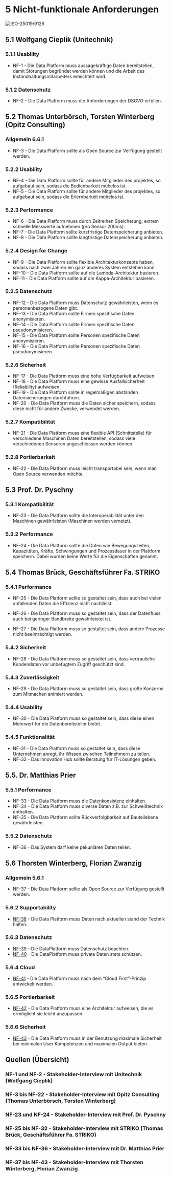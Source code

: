 # 5 Nicht-funktionale Anforderungen

![ISO-25019/9126](https://github.com/pschm/am-lastenheft-ss20/blob/master/lastenheft/img/quality_iso-25010-9126.jpg?raw=true)

## 5.1 Wolfgang Cieplik (Unitechnik)

### 5.1.1 Usability

* NF-1 - Die Data Platform muss aussagekräftige Daten bereitstellen, damit Störungen begründet werden können und die Arbeit des Instandhaltungsmitarbeiters erleichtert wird.

### 5.1.2 Datenschutz

* NF-2 - Die Data Platform muss die Anforderungen der DSGVO erfüllen.

## 5.2 Thomas Unterbörsch, Torsten Winterberg (Opitz Consulting)

### Allgemein 6.6.1
* NF-3 - Die Data Platform sollte als Open Source zur Verfügung gestellt werden.

### 5.2.2 Usability

* NF-4 - Die Data Platform sollte für andere Mitglieder des projektes, so aufgebaut sein, sodass die Bedienbarkeit mühelos ist.
* NF-5 - Die Data Platform sollte für andere Mitglieder des projektes, so aufgebaut sein, sodass die Erlernbarkeit mühelos ist.

### 5.2.3 Performance

* NF-6 - Die Data Platform muss durch Zeitreihen Speicherung, extrem schnelle Messwerte aufnehmen (pro Sensor 200ms).
* NF-7 - Die Data Platform sollte kurzfristige Datenspeicherung anbieten.
* NF-8 - Die Data Platform sollte langfristige Datenspeicherung anbieten.

### 5.2.4 Design for Change
* NF-9 - Die Data Platform sollte flexible Architekturkonzepte haben, sodass nach zwei Jahren ein ganz anderes System entstehen kann.
* NF-10 - Die Data Platform sollte auf die Lambda-Architektur basieren.
* NF-11 - Die Data Platform sollte auf die Kappa-Architektur basieren.

### 5.2.5 Datenschutz
* NF-12 - Die Data Platform muss Datenschutz gewährleisten, wenn es personenbezogene Daten gibt.
* NF-13 - Die Data Platform sollte Firmen spezifische Daten anonymisieren.
* NF-14 - Die Data Platform sollte Firmen spezifische Daten pseudonymisieren.
* NF-15 - Die Data Platform sollte Personen spezifische Daten anonymisieren.
* NF-16 - Die Data Platform sollte Personen spezifische Daten pseudonymisieren.

### 5.2.6 Sicherheit
* NF-17 - Die Data Platform muss eine hohe Verfügbarkeit aufweisen.
* NF-18 - Die Data Platform muss eine gewisse Ausfallsicherheit (Reliability) aufweisen.
* NF-19 - Die Data Platform sollte in regelmäßigen abständen Datensicherungen durchführen.
* NF-20 - Die Data Platform muss die Daten sicher speichern, sodass diese nicht für andere Zwecke, verwendet werden.

### 5.2.7 Kompatibilität 
* NF-21 - Die Data Platform muss eine flexible API (Schnittstelle) für verschiedene Maschinen Daten bereitstellen, sodass viele verschiedenen Sensoren angeschlossen werden können.

### 5.2.8 Portierbarkeit
* NF-22 - Die Data Platform muss leicht transportabel sein, wenn man Open Source verwenden möchte.

## 5.3 Prof. Dr. Pyschny

### 5.3.1 Kompatibilität

* NF-23 - Die Data Platform sollte die Interoperabilität unter den Maschinen gewährleisten (Maschinen werden vernetzt).

### 5.3.2 Performance
* NF-24 - Die Data Platform sollte die Daten wie Bewegungszeiten, Kapazitäten, Kräfte, Schwingungen und Prozessdauer in der Plattform speichern. Dabei wurden keine Werte für die Eigenschaften genannt.

## 5.4 Thomas Brück, Geschäftsführer Fa. STRIKO

### 5.4.1 Performance 
* NF-25 - Die Data Platform sollte so gestaltet sein, dass auch bei vielen anfallenden Daten die Effizienz nicht nachlässt.

* NF-26 - Die Data Platform muss so gestaltet sein, dass der Datenfluss auch bei geringer Bandbreite gewährleistet ist.

* NF-27 - Die Data Platform muss so gestaltet sein, dass andere Prozesse nicht beeinträchtigt werden.

### 5.4.2 Sicherheit
* NF-28 - Die Data Platform muss so gestaltet sein, dass vertrauliche Kundendaten vor  unbefugtem Zugriff geschützt sind.

### 5.4.3 Zuverlässigkeit 
* NF-29 - Die Data Platform muss so gestaltet sein, dass große Konzerne zum Mitmachen animiert werden.

### 5.4.4 Usability
* NF-30 - Die Data Platform muss so gestaltet sein, dass diese einen Mehrwert für die Datenbereitsteller bietet.

### 5.4.5 Funktionalität 
* NF-31 - Die Data Platform muss so gestaltet sein, dass diese Unternehmen anregt, ihr Wissen zwischen Teilnehmern zu teilen.
* NF-32 - Das Innovation Hub sollte Beratung für IT-Lösungen geben.

## 5.5. Dr. Matthias Prier

### 5.5.1 Performance
* NF-33 - Die Data Platform muss die  [Datenkonsistenz](../lastenheft/03.-glossar.md) einhalten.
* NF-34 - Die Data Platform muss diverse Daten z.B. zur Schweißtechnik enthalten.
* NF-35 - Die Data Platform sollte Rückverfolgbarkeit auf Bauteilebene gewährleisten. 

### 5.5.2 Datenschutz
* NF-36 - Das System darf keine pekuniären Daten teilen.

## 5.6 Thorsten Winterberg, Florian Zwanzig

### Allgemein 5.6.1
* [NF-37](https://ilias.th-koeln.de/goto.php?target=file_1589431_download&client_id=ILIAS_FH_Koeln) - Die Data Platform sollte als Open Source zur Verfügung gestellt werden.

### 5.6.2 Supportability
* [NF-38](https://ilias.th-koeln.de/goto.php?target=file_1589431_download&client_id=ILIAS_FH_Koeln) - Die Data Platform muss Daten nach aktuellen stand der Technik halten.

### 5.6.3 Datenschutz
* [NF-39](https://ilias.th-koeln.de/goto.php?target=file_1589431_download&client_id=ILIAS_FH_Koeln) - Die DataPlatform muss Datenschutz beachten.
* [NF-40](https://ilias.th-koeln.de/goto.php?target=file_1589431_download&client_id=ILIAS_FH_Koeln) - Die DataPlatform muss private Daten stets schützen.

### 5.6.4 Cloud
* [NF-41](https://ilias.th-koeln.de/goto.php?target=file_1589431_download&client_id=ILIAS_FH_Koeln) - Die Data Platform muss nach dem “Cloud First”-Prinzip entwickelt werden.

### 5.6.5 Portierbarkeit
* [NF-42](https://ilias.th-koeln.de/goto.php?target=file_1589431_download&client_id=ILIAS_FH_Koeln) - Die Data Platform muss eine Architektur aufweisen, die es ermöglicht sie leicht anzupassen.

### 5.6.6 Sicherheit
* [NF-43](https://ilias.th-koeln.de/goto.php?target=file_1589431_download&client_id=ILIAS_FH_Koeln) - Die Data Platform muss in der Benutzung maximale Sicherheit bei minimalen User Kompetenzen und maximalen Output bieten.

<!--
## 5.7 Umfrage Prof/Ma
NF-0000 Die Data Platform sollte die verarbeiteten Daten als offene “Data-Sets” bereitstellen, damit alle an diesem Ökosystem von vernetzten Daten profitieren.  [QU-0202]

NF-0000 Die Data Platform sollte in eine Projekt-Infrastruktur; Datenschutz-Belange; Nutzungskosten; eingebunden werden.  [QU-0202]

Technische Anforderungen:
NF-0000 Variable Software zur Analyse von großen Datenmengen mit Scala, Python, Java [QU-0202]

NF-0000 Benutzerfreundliche/komfortable Tools zum Austausch von Daten zwischen verschiedenen Plattformen [QU-0202]

NF-0000 HW-Unterstützung durch GPU Server z.B. bei der Analyse großer Datenmengen [QU-0202]

NF-0000 Die Datenbank sollte sowohl gelabelte als auch ungelabelte Trainingsdaten für supervised/unsupervised learning enthalten können [QU-0202]
-->

## Quellen (Übersicht)

### NF-1 und NF-2 - Stakeholder-Interview mit Unitechnik (Wolfgang Cieplik)

### NF-3 bis NF-22 - Stakeholder-Interview mit Opitz Consulting (Thomas Unterbörsch, Torsten Winterberg)

### NF-23 und NF-24 - Stakeholder-Interview mit Prof. Dr. Pyschny

### NF-25 bis NF-32 - Stakeholder-Interview mit STRIKO (Thomas Brück, Geschäftsführer Fa. STRIKO)

### NF-33 bis NF-36 - Stakeholder-Interview mit Dr. Matthias Prier

### NF-37 bis NF-43 - Stakeholder-Interview mit Thorsten Winterberg, Florian Zwanzig

